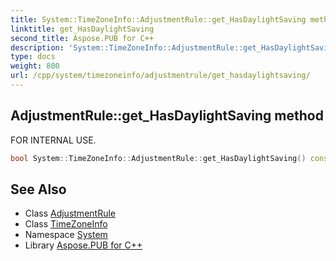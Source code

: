 ```yaml
---
title: System::TimeZoneInfo::AdjustmentRule::get_HasDaylightSaving method
linktitle: get_HasDaylightSaving
second_title: Aspose.PUB for C++
description: 'System::TimeZoneInfo::AdjustmentRule::get_HasDaylightSaving method. FOR INTERNAL USE in C++.'
type: docs
weight: 800
url: /cpp/system/timezoneinfo/adjustmentrule/get_hasdaylightsaving/
---
```

## AdjustmentRule::get_HasDaylightSaving method


FOR INTERNAL USE.

```cpp
bool System::TimeZoneInfo::AdjustmentRule::get_HasDaylightSaving() const
```

## See Also

* Class [AdjustmentRule](../)
* Class [TimeZoneInfo](../../)
* Namespace [System](../../../)
* Library [Aspose.PUB for C++](../../../../)
